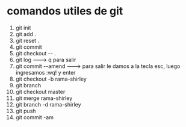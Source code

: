 # comandos utiles de git
1. git init
2. git add .
3. git reset .
4. git commit
5. git checkout -- .
6. git log ---> q para salir
7. git commit --amend ---> para salir le damos a la tecla esc, luego ingresamos :wq! y enter
8. git checkout -b rama-shirley
9. git branch
10. git checkout master
11. git merge rama-shirley
12. git branch -d rama-shirley
13. git push
14. git commit -am